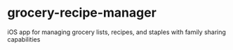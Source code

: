 # grocery-recipe-manager
iOS app for managing grocery lists, recipes, and staples with family sharing capabilities
